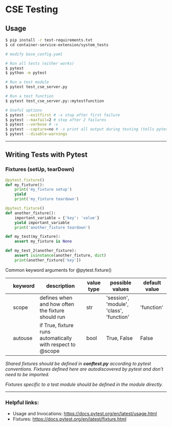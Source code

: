 # CSE Testing

## Usage

```bash
$ pip install -r test-requirements.txt
$ cd container-service-extension/system_tests

# modify base_config.yaml

# Run all tests (either works)
$ pytest
$ python -m pytest

# Run a test module
$ pytest test_cse_server.py

# Run a test function
$ pytest test_cse_server.py::mytestfunction

# Useful options
$ pytest --exitfirst # -x stop after first failure
$ pytest --maxfail=2 # stop after 2 failures
$ pytest --verbose # -v
$ pytest --capture=no # -s print all output during testing (tells pytest not to capture output)
$ pytest --disable-warnings
```

---

## Writing Tests with Pytest

### Fixtures (setUp, tearDown)

```python
@pytest.fixture()
def my_fixture():
    print('my_fixture setup')
    yield
    print('my_fixture teardown')

@pytest.fixture()
def another_fixture():
    important_variable = {'key': 'value'}
    yield important_variable
    print('another_fixture teardown')

def my_test(my_fixture):
    assert my_fixture is None

def my_test_2(another_fixture):
    assert isinstance(another_fixture, dict)
    print(another_fixture['key'])
```

Common keyword arguments for @pytest.fixture()

|   | keyword | description                                                | value type | possible values                          | default value |
|---|---------|------------------------------------------------------------|------------|------------------------------------------|---------------|
|   | scope   | defines when and how often the fixture should run          | str        | 'session', 'module', 'class', 'function' | 'function'    |
|   | autouse | if True, fixture runs automatically with respect to @scope | bool       | True, False                              | False         |

*Shared fixtures should be defined in **conftest.py** according to pytest conventions. Fixtures defined here are autodiscovered by pytest and don't need to be imported.*

*Fixtures specific to a test module should be defined in the module directly.*

---

### Helpful links:

- Usage and Invocations: https://docs.pytest.org/en/latest/usage.html
- Fixtures: https://docs.pytest.org/en/latest/fixture.html
